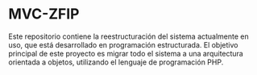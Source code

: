 # MVC-ZFIP
Este repositorio contiene la reestructuración del sistema actualmente en uso, que está desarrollado en programación estructurada. El objetivo principal de este proyecto es migrar todo el sistema a una arquitectura orientada a objetos, utilizando el lenguaje de programación PHP.  

